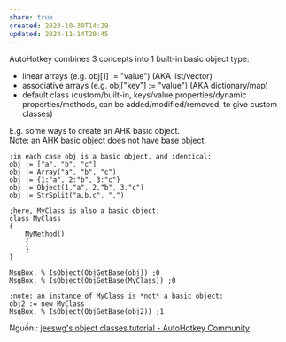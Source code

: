 ```yaml
---
share: true
created: 2023-10-30T14:29
updated: 2024-11-14T20:45
---
```

  
AutoHotkey combines 3 concepts into 1 built-in basic object type:  
- linear arrays (e.g. obj[1] := "value") (AKA list/vector)  
- associative arrays (e.g. obj["key"] := "value") (AKA dictionary/map)  
- default class (custom/built-in, keys/value properties/dynamic properties/methods, can be added/modified/removed, to give custom classes)  
  
E.g. some ways to create an AHK basic object.  
Note: an AHK basic object does not have base object.

```autohotkey
;in each case obj is a basic object, and identical:
obj := ["a", "b", "c"]
obj := Array("a", "b", "c")
obj := {1:"a", 2:"b", 3:"c"}
obj := Object(1,"a", 2,"b", 3,"c")
obj := StrSplit("a,b,c", ",")

;here, MyClass is also a basic object:
class MyClass
{
	MyMethod()
	{
	}
}

MsgBox, % IsObject(ObjGetBase(obj)) ;0
MsgBox, % IsObject(ObjGetBase(MyClass)) ;0

;note: an instance of MyClass is *not* a basic object:
obj2 := new MyClass
MsgBox, % IsObject(ObjGetBase(obj2)) ;1
```

Nguồn:: [jeeswg's object classes tutorial - AutoHotkey Community](https://www.autohotkey.com/boards/viewtopic.php?f=7&t=54588)
